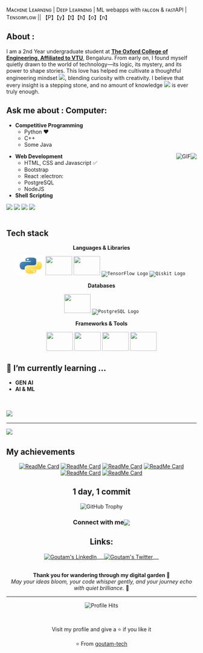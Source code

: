 <!-- [!alt text](https://user-images.githubusercontent.com/your-image-url.png) -->

Mᴀᴄʜɪɴᴇ Lᴇᴀʀɴɪɴɢ | Dᴇᴇᴘ Lᴇᴀʀɴɪɴɢ | ML webapps with ꜰᴀʟᴄᴏɴ & ꜰᴀꜱᴛAPI | Tᴇɴꜱᴏʀғʟᴏᴡ || 【P】【y】【t】【h】【o】【n】

## About :
  I am a 2nd Year undergraduate student at <a href="https://theoxford.edu/engineering/"><b>The Oxford College of Engineering, Affiliated to VTU</b></a>, Bengaluru. From early on, I found myself quietly drawn to the world of technology—its logic, its mystery, and its power to shape stories. This love has helped me cultivate a thoughtful engineering mindset <img src="https://github.com/rajput2107/rajput2107/blob/master/Assets/PC.gif" height="20px"/>, blending curiosity with creativity. I believe that every insight is a stepping stone, and no amount of knowledge <img src="https://github.com/rajput2107/rajput2107/blob/master/Assets/Rocket.gif" height="18px"/> is ever truly enough.

## Ask me about : Computer: 
- **Competitive Programming**
	- Python ❤️
	- C++
	- Some Java

<img align="right" src="https://github.com/rajput2107/rajput2107/blob/master/Assets/Developer.gif"/>
<img align="right" alt="GIF" src="https://media.giphy.com/media/836HiJc7pgzy8iNXCn/giphy.gif" />

- **Web Development**
	- HTML, CSS and Javascript :white_check_mark:
	- Bootstrap
	- React :electron:
	- PostgreSQL
  - NodeJS  
- **Shell Scripting**


<code><a href="https://www.python.org/" target="_blank"><img height="50" src="https://www.vectorlogo.zone/logos/python/python-ar21.svg"></a></code>
<code><a href="https://www.linux.org/" target="_blank"><img height="50" src="https://www.vectorlogo.zone/logos/linux/linux-ar21.svg"></a></code>
<code><a href="https://reactjs.org/" target="_blank"><img height="50" src="https://www.vectorlogo.zone/logos/reactjs/reactjs-ar21.svg"></a></code>
<code><a href="https://www.docker.com/" target="_blank"><img height="50" src="https://www.vectorlogo.zone/logos/docker/docker-official.svg"></a></code>
<br/><br/>

## Tech stack

<div align = "center">

**Languages & Libraries**

<code><img height="50" width="70" src="https://raw.githubusercontent.com/github/explore/80688e429a7d4ef2fca1e82350fe8e3517d3494d/topics/python/python.png" /></code>
<code><img height="50" width="70" src="https://upload.wikimedia.org/wikipedia/commons/thumb/8/82/Gnu-bash-logo.svg/800px-Gnu-bash-logo.svg.png" /></code>
<code><img height="50" width="70" src="https://upload.wikimedia.org/wikipedia/commons/thumb/0/05/Scikit_learn_logo_small.svg/1200px-Scikit_learn_logo_small.svg.png" /></code>
<code><img height="50" width="70" src="https://upload.wikimedia.org/wikipedia/commons/2/2d/Tensorflow_logo.svg" alt="TensorFlow Logo" /></code>
<code><img height="50" width="70" src="https://upload.wikimedia.org/wikipedia/commons/thumb/6/6b/Qiskit_logo.svg/800px-Qiskit_logo.svg.png" alt="Qiskit Logo" /></code>

</div>
<div align = "center">

**Databases**

<code><img height="50" width = "70" src="https://upload.wikimedia.org/wikipedia/commons/3/38/SQLite370.svg" /></code>
<code><img height="50" width="70" src="https://upload.wikimedia.org/wikipedia/commons/2/29/Postgresql_elephant.svg" alt="PostgreSQL Logo" /></code>

</div>

<div align = "center">

**Frameworks & Tools**

<code><img height="50" width="70" src="https://upload.wikimedia.org/wikipedia/commons/thumb/e/e0/Git-logo.svg/1920px-Git-logo.svg.png" /></code>
<code><img height="50" width="70" src="https://upload.wikimedia.org/wikipedia/commons/thumb/3/35/Tux.svg/800px-Tux.svg.png" /></code>
<code><img height="50" width="70" src="https://upload.wikimedia.org/wikipedia/commons/thumb/7/75/Django_logo.svg/800px-Django_logo.svg.png" /></code>
<code><img height="50" width="70" src="https://upload.wikimedia.org/wikipedia/commons/thumb/a/a7/React-icon.svg/800px-React-icon.svg.png" /></code>

</div>

## 🌱 I’m currently learning ...
- **GEN AI**
- **AI & ML**
<br/>
  <br/>


<a href="https://github.com/goutam-tech">
  <img src="https://github-readme-stats.vercel.app/api?username=goutam-tech&show_icons=true&hide_border=true" />
</a>

***

<a href="https://github.com/goutam-tech">
  <img src="https://github-readme-stats.vercel.app/api/top-langs/?username=goutam-tech&layout=compact" />
</a> 


## My achievements

<div align=center>

[![ReadMe Card](https://github-readme-stats.vercel.app/api/pin/?username=goutam-tech&repo=FLIGHT_TEST&theme=radical)](https://github.com/goutam-tech/FLIGHT_TEST)
[![ReadMe Card](https://github-readme-stats.vercel.app/api/pin/?username=goutam-tech&repo=Plant-Disease-detection&theme=cobalt)](https://github.com/goutam-tech/Plant-Disease-detection)
[![ReadMe Card](https://github-readme-stats.vercel.app/api/pin/?username=goutam-tech&repo=Human-Lie-Dectector&theme=great-gatsby)](https://github.com/goutam-tech/Human-Lie-Dectector)
[![ReadMe Card](https://github-readme-stats.vercel.app/api/pin/?username=goutam-tech&repo=quantum-orbit-navigator&theme=blue-green)](https://github.com/goutam-tech/quantum-orbit-navigator)
[![ReadMe Card](https://github-readme-stats.vercel.app/api/pin/?username=goutam-tech&repo=quantum-orbit&theme=prussian)](https://github.com/goutam-tech/quantum-orbit)
[![ReadMe Card](https://github-readme-stats.vercel.app/api/pin/?username=goutam-tech&repo=ai-assisant&theme=tokyonight)](https://github.com/goutam-tech/ai-assisant)
<!-- [![ReadMe Card](https://github-readme-stats.vercel.app/api/pin/?username=goutam-tech&repo=Reference&theme=vue-dark)](https://github.com/goutam-tech/Reference)
[![ReadMe Card](https://github-readme-stats.vercel.app/api/pin/?username=goutam-tech&repo=Of-one-s-own-script&theme=chartreuse-dark)](https://github.com/goutam-tech/Of-one-s-own-script)
[![ReadMe Card](https://github-readme-stats.vercel.app/api/pin/?username=goutam-tech&repo=Opensources-for-study&theme=material-palenight)](https://github.com/goutam-tech/Opensources-for-study) -->

## 1 day, 1 commit
<div align = "center">
<img src="https://github-profile-trophy.vercel.app/?username=goutam-tech&theme=onedark" alt="GitHub Trophy" />
</div>


<!-- ### Recently I'm coding in...

<a href="https://codestats.net/users/WEGFan">
  <img src='https://codestats-readme.wegfan.cn/history-graph/WEGFan?width=850&height=300&timezone=08:00&history_days=21&max_languages=9&language_colors=["3e4053","f15854","5da5da","faa43a","60bd68","f17cb0","b2912f","decf3f","b276b2","808080"]' alt="WEGFan's Code::Stats history graph" />
</a> -->


<div align="center">
  <h3 align="center">Connect with me<img align="center" src="https://github.com/goutam-tech" height="33px" /></h3> 
</div>

## Links: 
<p align="center">
 <a href="https://www.linkedin.com/in/goutam-parashuram-gotur/" target="blank">
  <img align="center" alt="Goutam's LinkedIn" width="30px" src="https://www.vectorlogo.zone/logos/linkedin/linkedin-icon.svg" /> &nbsp; &nbsp;
 </a>
 <!-- <a href="https://www.instagram.com/cyber_freak_21/" target="blank">
  <img align="center" alt="Pramod's Instagram" width="30px" src="https://www.vectorlogo.zone/logos/instagram/instagram-icon.svg" /> &nbsp; &nbsp;
 </a> -->
 <a href="https://x.com/goutampgotur" target="blank">
  <img align="center" alt="Goutam's Twitter" width="30px" src="https://www.vectorlogo.zone/logos/twitter/twitter-official.svg" /> &nbsp; &nbsp;
 </a>
  <br/>
  <br/>
<p align="center">
  <b>Thank you for wandering through my digital garden 🌱</b><br/>
  <em>May your ideas bloom, your code whisper gently, and your journey echo with quiet brilliance.</em> 🌌
</p>
</p>

*** 
<p align="center"><img alt="Profile Hits" src="https://hits.seeyoufarm.com/api/count/incr/badge.svg?url=https%3A%2F%2Fgithub.com%2Frajput2107%2F" /></p>
<br/>
<p>

Visit my profile and give a ⭐️ if you like it</p>

⭐️ From [goutam-tech](https://github.com/goutam-tech)

